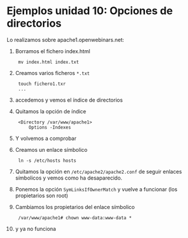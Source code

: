 # Ejemplos unidad 10: Opciones de directorios

Lo realizamos sobre apache1.openwebinars.net:

1. Borramos el fichero index.html

		mv index.html index.txt

2. Creamos varios ficheros `*.txt`

		touch fichero1.txr
		...
3. accedemos y vemos el índice de directorios
4. Quitamos la opción de índice
		
		<Directory /var/www/apache1>
    		Options -Indexes
5. Y volvemos a comprobar

6. Creamos un enlace símbolico

		ln -s /etc/hosts hosts

7. Quitamos la opción en `/etc/apache2/apache2.conf` de seguir enlaces símbolicos y vemos como ha desaparecido.

8. Ponemos la opción `SymLinksIfOwnerMatch` y vuelve a funcionar (los propietarios son root)

9. Cambiamos los propietarios del enlace símbolico

		/var/www/apache1# chown www-data:www-data *

10. y ya no funciona

